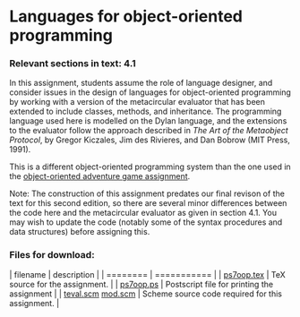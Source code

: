 # Languages for object-oriented programming

### Relevant sections in text: 4.1

In this assignment, students assume the role of language designer, and consider issues in the design of languages for object-oriented programming by working with a version of the metacircular evaluator that has been extended to include classes, methods, and inheritance. The programming language used here is modelled on the Dylan language, and the extensions to the evaluator follow the approach described in _The Art of the Metaobject Protocol_, by Gregor Kiczales, Jim des Rivieres, and Dan Bobrow (MIT Press, 1991).

This is a different object-oriented programming system than the one used in the [object-oriented adventure game assignment](../ps6/readme.html).

Note: The construction of this assignment predates our final revison of the text for this second edition, so there are several minor differences between the code here and the metacircular evaluator as given in section 4.1\. You may wish to update the code (notably some of the syntax procedures and data structures) before assigning this.

### Files for download:

| filename | description |
| ======== | =========== |
| [ps7oop.tex](ps7oop.tex) | TeX source for the assignment. |
| [ps7oop.ps](ps7oop.ps) | Postscript file for printing the assignment |
| [teval.scm](teval.scm) [mod.scm](mod.scm) | Scheme source code required for this assignment. |
